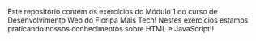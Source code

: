 Este repositório contém os exercícios do Módulo 1 do curso de Desenvolvimento Web do Floripa Mais Tech!
Nestes exercícios estamos praticando nossos conhecimentos sobre HTML e JavaScript!!
